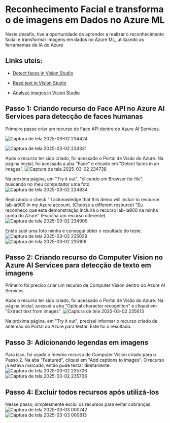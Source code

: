 # Reconhecimento Facial e transforma o de imagens em Dados no Azure ML

Neste desafio, tive a oportunidade de aprender a realizar o reconhecimento facial e transformar imagens em dados no Azure ML, utilizando as ferramentas de IA do Azure

## Links uteis:

- [Detect faces in Vision Studio](https://microsoftlearning.github.io/mslearn-ai-fundamentals/Instructions/Labs/04-face.html)

- [Read text in Vision Studio](https://microsoftlearning.github.io/mslearn-ai-fundamentals/Instructions/Labs/05-ocr.html)

- [Analyze images in Vision Studio](https://microsoftlearning.github.io/mslearn-ai-fundamentals/Instructions/Labs/03-image-analysis.html)

## Passo 1: Criando recurso do Face API no Azure AI Services para detecção de faces humanas

Primeiro passo criar um recurso de Face API dentro do Azure AI Services.

![Captura de tela 2025-03-02 234424](https://github.com/user-attachments/assets/94645d2b-f997-484c-b955-25789f27cc95)

![Captura de tela 2025-03-02 234331](https://github.com/user-attachments/assets/8b4e568d-9ea5-4616-8f9b-4a736c6bd6bc)



Após o recurso ter sido criado, foi acessado o Portal de Visão do Azure. Na página inicial, foi acessada a aba "Face" e clicado em "Detect faces in an images".
![Captura de tela 2025-03-02 234738](https://github.com/user-attachments/assets/74c32b94-85f0-425c-ba42-6f6b60871752)

Na próxima página, em "Try it out", "clicando em Browser for file", buscando no meu computador uma foto
![Captura de tela 2025-03-02 234834](https://github.com/user-attachments/assets/3979297d-8cdf-4e83-8e8a-7038a1ff9690)

Realizando o check " l acknowledge that this demo will incluir to resource lab-ia900 in my Azure account. (Choose a different resource)
                     "Eu reconheço que esta demonstração incluirá o recurso lab-ia900 na minha conta do Azure" (Escolha um recurso diferente)
![Captura de tela 2025-03-02 234909](https://github.com/user-attachments/assets/b1773763-bc12-44ee-87ad-e85b8458f94a)

Então subi uma foto minha e consegui obter o resultado do teste.
![Captura de tela 2025-03-02 235029](https://github.com/user-attachments/assets/dfffb7a4-1501-47ca-b9e7-5a941beb9f4b)
![Captura de tela 2025-03-02 235106](https://github.com/user-attachments/assets/033746a0-3c34-460b-8b0a-1cf9bb6209b9)

## Passo 2: Criando recurso do Computer Vision no Azure AI Services para detecção de texto em imagens

Primeiro foi preciso criar um recurso de Computer Vision dentro do Azure AI Services.

Após o recurso ter sido criado, foi acessado o Portal de Visão do Azure. Na página inicial, acessei a aba "Optical character recognition" e cliquei em "Extract text from images".
![Captura de tela 2025-03-02 235613](https://github.com/user-attachments/assets/87c1cd10-5bff-48f8-bf24-2a1b680a9ef9)

Na próxima página, em "Try it out", precisei informar o recurso criado de antemão no Portal do Azure para testar. 
Este foi o resultado:

## Passo 3: Adicionando legendas em imagens

Para isso, foi usado o mesmo recurso de Computer Vision criado para o Passo 2. Na aba "Featured", cliquei em "Add captions to images". O recurso já estava marcado, então pude testar diretamente.
![Captura de tela 2025-03-02 235706](https://github.com/user-attachments/assets/277f692a-03f3-4fca-970b-d8d2453dea4b)
![Captura de tela 2025-03-02 235706](https://github.com/user-attachments/assets/15377344-a411-489d-a2c4-0d6d8d853539)


## Passo 4: Excluir todos recursos após utilizá-los

Nesse passo, simplesmente excluí os recursos para evitar cobranças.
![Captura de tela 2025-03-03 000742](https://github.com/user-attachments/assets/6a46b44a-129d-4113-8384-b7952841b0e5)
![Captura de tela 2025-03-03 000813](https://github.com/user-attachments/assets/0aa332e0-de6f-47e9-b9b9-83b83dd45dc9)
